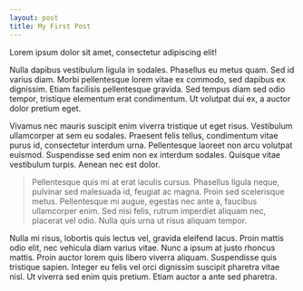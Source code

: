 ```yaml
---
layout: post
title: My First Post
---
```


Lorem ipsum dolor sit amet, consectetur adipiscing elit!

<amp-img width="600" height="500" layout="responsive" src="http://lorempixel.com/600/500/transport"></amp-img>

Nulla dapibus vestibulum ligula in sodales. Phasellus eu metus quam. Sed id varius diam. Morbi pellentesque lorem vitae ex commodo, sed dapibus ex dignissim. Etiam facilisis pellentesque gravida. Sed tempus diam sed odio tempor, tristique elementum erat condimentum. Ut volutpat dui ex, a auctor dolor pretium eget.

Vivamus nec mauris suscipit enim viverra tristique ut eget risus. Vestibulum ullamcorper at sem eu sodales. Praesent felis tellus, condimentum vitae purus id, consectetur interdum urna. Pellentesque laoreet non arcu volutpat euismod. Suspendisse sed enim non ex interdum sodales. Quisque vitae vestibulum turpis. Aenean nec est dolor.

> Pellentesque quis mi at erat iaculis cursus. Phasellus ligula neque, pulvinar sed malesuada id, feugiat ac magna. Proin sed scelerisque metus. Pellentesque mi augue, egestas nec ante a, faucibus ullamcorper enim. Sed nisi felis, rutrum imperdiet aliquam nec, placerat vel odio. Nulla quis urna ut risus aliquam tempor.

<amp-img width="600" height="300" layout="responsive" src="http://lorempixel.com/600/300/transport"></amp-img>

Nulla mi risus, lobortis quis lectus vel, gravida eleifend lacus. Proin mattis odio elit, nec vehicula diam varius vitae. Nunc a ipsum at justo rhoncus mattis. Proin auctor lorem quis libero viverra aliquam. Suspendisse quis tristique sapien. Integer eu felis vel orci dignissim suscipit pharetra vitae nisl. Ut viverra sed enim quis pretium. Etiam auctor a ante sed pharetra.
